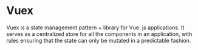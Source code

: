 # Vuex
Vuex is a state management pattern + library for Vue. js applications. It serves as a centralized store for all the components in an application, with rules ensuring that the state can only be mutated in a predictable fashion.
